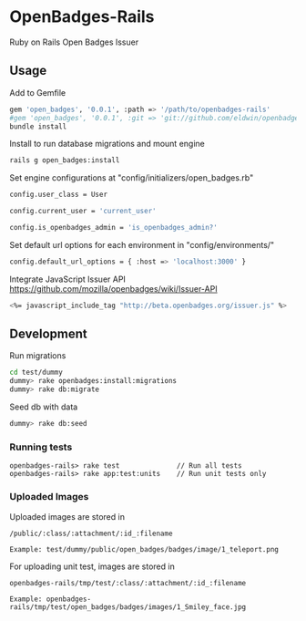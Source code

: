 # OpenBadges-Rails

Ruby on Rails Open Badges Issuer

## Usage
Add to Gemfile
```sh
gem 'open_badges', '0.0.1', :path => '/path/to/openbadges-rails'
#gem 'open_badges', '0.0.1', :git => 'git://github.com/eldwin/openbadges-rails'
bundle install
```

Install to run database migrations and mount engine
```sh
rails g open_badges:install
```

Set engine configurations at "config/initializers/open_badges.rb"
```sh
config.user_class = User

config.current_user = 'current_user'

config.is_openbadges_admin = 'is_openbadges_admin?'
```

Set default url options for each environment in "config/environments/"
```sh
config.default_url_options = { :host => 'localhost:3000' }
```

Integrate JavaScript Issuer API
https://github.com/mozilla/openbadges/wiki/Issuer-API
```sh
<%= javascript_include_tag "http://beta.openbadges.org/issuer.js" %>
```

## Development

Run migrations
```sh
cd test/dummy
dummy> rake openbadges:install:migrations
dummy> rake db:migrate
```

Seed db with data
```sh
dummy> rake db:seed
```


### Running tests
    openbadges-rails> rake test              // Run all tests
    openbadges-rails> rake app:test:units    // Run unit tests only

### Uploaded Images

Uploaded images are stored in

    /public/:class/:attachment/:id_:filename

    Example: test/dummy/public/open_badges/badges/image/1_teleport.png

For uploading unit test, images are stored in

    openbadges-rails/tmp/test/:class/:attachment/:id_:filename

    Example: openbadges-rails/tmp/test/open_badges/badges/images/1_Smiley_face.jpg
